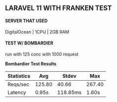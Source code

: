 ## LARAVEL 11 WITH FRANKEN TEST

#### SERVER THAT USED
DigitalOcean | 1CPU | 2GB RAM

#### TEST W/ BOMBARDIER
run with 125 conc with 1000 request

**Bombardier Test Results**

| **Statistics** | **Avg** | **Stdev** | **Max** |
|---|--------|-----------|--------|
| Reqs/sec | 125.80 | 40.66     | 267.40 |
| Latency | 0.95s  | 118.85ms  | 1.60s  |
